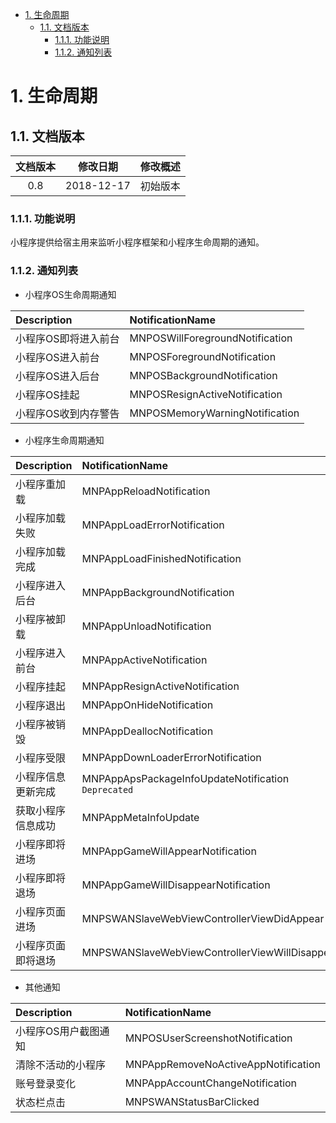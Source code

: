 <!-- TOC -->

- [1. 生命周期](#1-生命周期)
    - [1.1. 文档版本](#11-文档版本)
        - [1.1.1. 功能说明](#111-功能说明)
        - [1.1.2. 通知列表](#112-通知列表)

<!-- /TOC -->
# 1. 生命周期

## 1.1. 文档版本
|文档版本|修改日期|修改概述|
|:--:|:--:|:--:|
|0.8|2018-12-17|初始版本|

### 1.1.1. 功能说明
小程序提供给宿主用来监听小程序框架和小程序生命周期的通知。

### 1.1.2. 通知列表

* 小程序OS生命周期通知

|Description|NotificationName|
|:--|:--|
|小程序OS即将进入前台|MNPOSWillForegroundNotification|
|小程序OS进入前台|MNPOSForegroundNotification|
|小程序OS进入后台|MNPOSBackgroundNotification|
|小程序OS挂起|MNPOSResignActiveNotification|
|小程序OS收到内存警告|MNPOSMemoryWarningNotification|


* 小程序生命周期通知

|Description|NotificationName|
|:--|:--|
|小程序重加载|MNPAppReloadNotification|
|小程序加载失败|MNPAppLoadErrorNotification|
|小程序加载完成|MNPAppLoadFinishedNotification|
|小程序进入后台|MNPAppBackgroundNotification|
|小程序被卸载|MNPAppUnloadNotification|
|小程序进入前台|MNPAppActiveNotification|
|小程序挂起|MNPAppResignActiveNotification|
|小程序退出|MNPAppOnHideNotification|
|小程序被销毁|MNPAppDeallocNotification|
|小程序受限|MNPAppDownLoaderErrorNotification|
|小程序信息更新完成|MNPAppApsPackageInfoUpdateNotification `Deprecated`|
|获取小程序信息成功|MNPAppMetaInfoUpdate|
|小程序即将进场|MNPAppGameWillAppearNotification|
|小程序即将退场|MNPAppGameWillDisappearNotification|
|小程序页面进场|MNPSWANSlaveWebViewControllerViewDidAppear|
|小程序页面即将退场|MNPSWANSlaveWebViewControllerViewWillDisappear|

* 其他通知

|Description|NotificationName|
|:--|:--|
|小程序OS用户截图通知|MNPOSUserScreenshotNotification|
|清除不活动的小程序|MNPAppRemoveNoActiveAppNotification|
|账号登录变化|MNPAppAccountChangeNotification|
|状态栏点击|MNPSWANStatusBarClicked|
